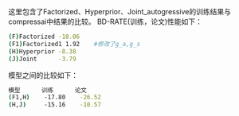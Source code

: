 这里包含了Factorized、Hyperprior、Joint_autogressive的训练结果与compressai中结果的比较。
BD-RATE(训练，论文)性能如下：
```bash
(F)Factorized -18.06
(F1)Factorized1 1.92    #修改了g_a,g_s
(H)Hyperprior -8.38
(J)Joint      -3.79
```
模型之间的比较如下：
```bash
模型      训练      论文
(F1,H)    -17.80    -26.52
(H,J)     -15.16    -10.57
```
